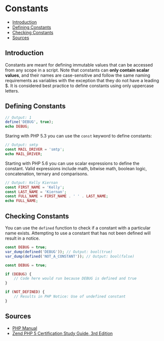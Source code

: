 # Constants

- [Introduction](#introduction)
- [Defining Constants](#defining-constants)
- [Checking Constants](#checking-constants)
- [Sources](#sources)

## Introduction

Constants are meant for defining immutable values that can be accessed from any scope in a script. Note that constants can **only contain scalar values**, and their names are case-sensitive and follow the same naming requirements as variables with the exception that they do not have a leading $. It is considered best practice to define constants using only uppercase letters.

## Defining Constants

```php
// Output: 1
define('DEBUG', true);
echo DEBUG;
```

Staring with PHP 5.3 you can use the `const` keyword to define constants:

```php
// Output: smtp
const MAIL_DRIVER = 'smtp';
echo MAIL_DRIVER;
```

Starting with PHP 5.6 you can use scalar expressions to define the constant. Valid expressions include math, bitwise math, boolean logic, concatenation, ternary and comparisons.

```php
// Output: Kelly Kiernan
const FIRST_NAME = 'Kelly';
const LAST_NAME = 'Kiernan';
const FULL_NAME = FIRST_NAME . ' ' . LAST_NAME;
echo FULL_NAME;
```

## Checking Constants

You can use the `defined` function to check if a constant with a particular name exists. Attempting to use a constant that has not been defined will result in a notice.

```php
const DEBUG = true;
var_dump(defined('DEBUG')); // Output: bool(true)
var_dump(defined('NOT_A_CONSTANT')); // Output: bool(false)
```

```php
const DEBUG = true;

if (DEBUG) {
    // Code here would run because DEBUG is defined and true
}

if (NOT_DEFINED) {
    // Results in PHP Notice: Use of undefined constant
}
```

## Sources

- [PHP Manual](http://php.net/manual/en/function.defined.php)
- [Zend PHP 5 Certification Study Guide, 3rd Edition](https://www.phparch.com/books/zend-php-5-certification-study-guide-3rd-edition/)
